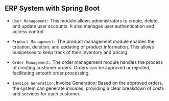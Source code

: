 ## ERP System with Spring Boot

* `User Management:` This module allows administrators to create, delete, and update user accounts. It also manages user authentication and access control.

* `Product Management:` The product management module enables the creation, deletion, and updating of product information. This allows businesses to keep track of their inventory and pricing.

* `Order Management:` The order management module handles the process of creating customer orders. Orders can be approved or rejected, facilitating smooth order processing.

* `Invoice Generation:`Invoice Generation: Based on the approved orders, the system can generate invoices, providing a clear breakdown of costs and services for each customer.
